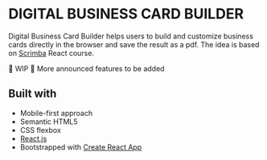 # DIGITAL BUSINESS CARD BUILDER

Digital Business Card Builder helps users to build and customize business cards directly in the browser and save the result as a pdf. The idea is based on [Scrimba](https://scrimba.com/learn/learnreact) React course.

🚧 WIP 🚧 More announced features to be added

## Built with

- Mobile-first approach
- Semantic HTML5
- CSS flexbox
- [React.js](https://reactjs.org/)
- Bootstrapped with [Create React App](https://github.com/facebook/create-react-app)
